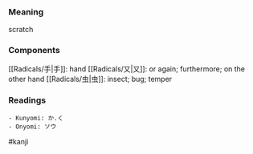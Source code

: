 ### Meaning

scratch

### Components

[[Radicals/手|手]]: hand [[Radicals/又|又]]: or again; furthermore; on the other hand [[Radicals/虫|虫]]: insect; bug; temper

### Readings

```
- Kunyomi: か.く
- Onyomi: ソウ
```

#kanji